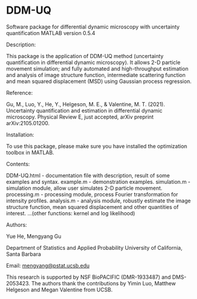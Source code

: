 # DDM-UQ
Software package for differential dynamic microscopy with uncertainty quantification
MATLAB version 0.5.4

Description:

This package is the application of DDM-UQ method (uncertainty quantification in differential dynamic microscopy). It allows 2-D particle movement simulation; and fully automated and high-throughput estimation and analysis of image structure function, intermediate scattering function and mean squared displacement (MSD) using Gaussian process regression. 

Reference:

Gu, M., Luo, Y., He, Y., Helgeson, M. E., & Valentine, M. T. (2021). Uncertainty quantification and estimation in differential dynamic microscopy. Physical Review E, just accepted, arXiv preprint arXiv:2105.01200.

Installation:

To use this package, please make sure you have installed the optimization toolbox in MATLAB.

Contents:

DDM-UQ.html - documentation file with description, result of some examples and syntax. 
example.m - demonstration examples.
simulation.m - simulation module, allow user simulates 2-D particle movement.
processing.m - processing module, process Fourier transformation for intensity profiles.
analysis.m - analysis module, robustly estimate the image structure function, mean squared displacement and other quantities of interest. 
...(other functions: kernel and log likelihood)

Authors:

Yue He, Mengyang Gu

Department of Statistics and Applied Probability 
University of California, Santa Barbara

Email: mengyang@pstat.ucsb.edu

This research is supported by NSF BioPACIFIC (DMR-1933487) and DMS-2053423. The authors thank the contributions by Yimin Luo, Matthew Helgeson and Megan Valentine from UCSB. 
